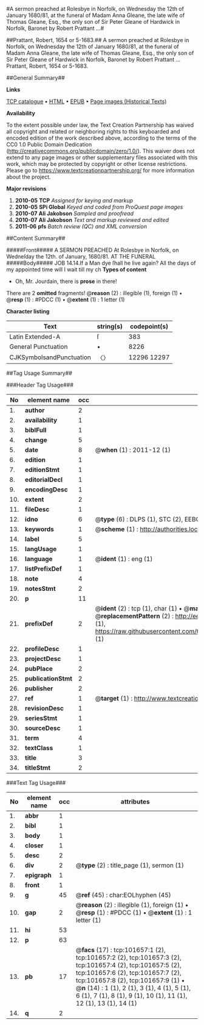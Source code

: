 #A sermon preached at Rolesbye in Norfolk, on Wednesday the 12th of January 1680/81, at the funeral of Madam Anna Gleane, the late wife of Thomas Gleane, Esq., the only son of Sir Peter Gleane of Hardwick in Norfolk, Baronet by Robert Prattant ...#

##Prattant, Robert, 1654 or 5-1683.##
A sermon preached at Rolesbye in Norfolk, on Wednesday the 12th of January 1680/81, at the funeral of Madam Anna Gleane, the late wife of Thomas Gleane, Esq., the only son of Sir Peter Gleane of Hardwick in Norfolk, Baronet by Robert Prattant ...
Prattant, Robert, 1654 or 5-1683.

##General Summary##

**Links**

[TCP catalogue](http://www.ota.ox.ac.uk/tcp/)  • 
[HTML](http://tei.it.ox.ac.uk/tcp/Texts-HTML/free/A55/A55642.html)  • 
[EPUB](http://tei.it.ox.ac.uk/tcp/Texts-EPUB/free/A55/A55642.epub) • 
[Page images (Historical Texts)](https://historicaltexts.jisc.ac.uk/eebo-13741499e)

**Availability**

To the extent possible under law, the Text Creation Partnership has waived all copyright and related or neighboring rights to this keyboarded and encoded edition of the work described above, according to the terms of the CC0 1.0 Public Domain Dedication (http://creativecommons.org/publicdomain/zero/1.0/). This waiver does not extend to any page images or other supplementary files associated with this work, which may be protected by copyright or other license restrictions. Please go to https://www.textcreationpartnership.org/ for more information about the project.

**Major revisions**

1. __2010-05__ __TCP__ *Assigned for keying and markup*
1. __2010-05__ __SPi Global__ *Keyed and coded from ProQuest page images*
1. __2010-07__ __Ali Jakobson__ *Sampled and proofread*
1. __2010-07__ __Ali Jakobson__ *Text and markup reviewed and edited*
1. __2011-06__ __pfs__ *Batch review (QC) and XML conversion*

##Content Summary##

#####Front#####
A SERMON PREACHED At Rolesbye in Norfolk, on Wedneſday the 12th. of January, 1680/81. AT THE FUNERAL
#####Body#####
JOB 14.14.If a Man dye ſhall he live again? All the days of my appointed time will I wait till my ch
**Types of content**

  * Oh, Mr. Jourdain, there is **prose** in there!

There are 2 **omitted** fragments! 
 @__reason__ (2) : illegible (1), foreign (1)  •  @__resp__ (1) : #PDCC (1)  •  @__extent__ (1) : 1 letter (1)

**Character listing**


|Text|string(s)|codepoint(s)|
|---|---|---|
|Latin Extended-A|ſ|383|
|General Punctuation|•|8226|
|CJKSymbolsandPunctuation|〈〉|12296 12297|

##Tag Usage Summary##

###Header Tag Usage###

|No|element name|occ|attributes|
|---|---|---|---|
|1.|__author__|2||
|2.|__availability__|1||
|3.|__biblFull__|1||
|4.|__change__|5||
|5.|__date__|8| @__when__ (1) : 2011-12 (1)|
|6.|__edition__|1||
|7.|__editionStmt__|1||
|8.|__editorialDecl__|1||
|9.|__encodingDesc__|1||
|10.|__extent__|2||
|11.|__fileDesc__|1||
|12.|__idno__|6| @__type__ (6) : DLPS (1), STC (2), EEBO-CITATION (1), OCLC (1), VID (1)|
|13.|__keywords__|1| @__scheme__ (1) : http://authorities.loc.gov/ (1)|
|14.|__label__|5||
|15.|__langUsage__|1||
|16.|__language__|1| @__ident__ (1) : eng (1)|
|17.|__listPrefixDef__|1||
|18.|__note__|4||
|19.|__notesStmt__|2||
|20.|__p__|11||
|21.|__prefixDef__|2| @__ident__ (2) : tcp (1), char (1)  •  @__matchPattern__ (2) : ([0-9\-]+):([0-9IVX]+) (1), (.+) (1)  •  @__replacementPattern__ (2) : http://eebo.chadwyck.com/downloadtiff?vid=$1&page=$2 (1), https://raw.githubusercontent.com/textcreationpartnership/Texts/master/tcpchars.xml#$1 (1)|
|22.|__profileDesc__|1||
|23.|__projectDesc__|1||
|24.|__pubPlace__|2||
|25.|__publicationStmt__|2||
|26.|__publisher__|2||
|27.|__ref__|1| @__target__ (1) : http://www.textcreationpartnership.org/docs/. (1)|
|28.|__revisionDesc__|1||
|29.|__seriesStmt__|1||
|30.|__sourceDesc__|1||
|31.|__term__|4||
|32.|__textClass__|1||
|33.|__title__|3||
|34.|__titleStmt__|2||


###Text Tag Usage###

|No|element name|occ|attributes|
|---|---|---|---|
|1.|__abbr__|1||
|2.|__bibl__|1||
|3.|__body__|1||
|4.|__closer__|1||
|5.|__desc__|2||
|6.|__div__|2| @__type__ (2) : title_page (1), sermon (1)|
|7.|__epigraph__|1||
|8.|__front__|1||
|9.|__g__|45| @__ref__ (45) : char:EOLhyphen (45)|
|10.|__gap__|2| @__reason__ (2) : illegible (1), foreign (1)  •  @__resp__ (1) : #PDCC (1)  •  @__extent__ (1) : 1 letter (1)|
|11.|__hi__|53||
|12.|__p__|63||
|13.|__pb__|17| @__facs__ (17) : tcp:101657:1 (2), tcp:101657:2 (2), tcp:101657:3 (2), tcp:101657:4 (2), tcp:101657:5 (2), tcp:101657:6 (2), tcp:101657:7 (2), tcp:101657:8 (2), tcp:101657:9 (1)  •  @__n__ (14) : 1 (1), 2 (1), 3 (1), 4 (1), 5 (1), 6 (1), 7 (1), 8 (1), 9 (1), 10 (1), 11 (1), 12 (1), 13 (1), 14 (1)|
|14.|__q__|2||
